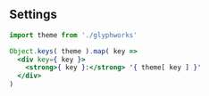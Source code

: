 ## Settings

```jsx noeditor
import theme from './glyphworks'

Object.keys( theme ).map( key => 
  <div key={ key }>
    <strong>{ key }:</strong> '{ theme[ key ] }'
  </div>
)
```
